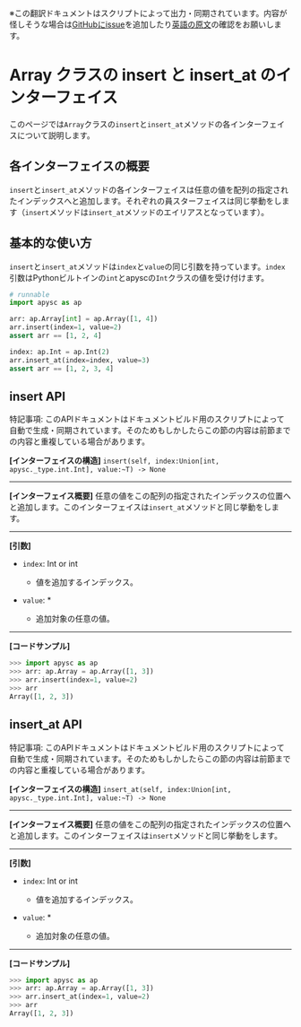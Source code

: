 <span class="inconspicuous-txt">※この翻訳ドキュメントはスクリプトによって出力・同期されています。内容が怪しそうな場合は<a href="https://github.com/simon-ritchie/apysc/issues" target="_blank">GitHubにissue</a>を追加したり[英語の原文](../en/array_insert_and_insert_at.html)の確認をお願いします。</span>

# Array クラスの insert と insert_at のインターフェイス

このページでは`Array`クラスの`insert`と`insert_at`メソッドの各インターフェイスについて説明します。

## 各インターフェイスの概要

`insert`と`insert_at`メソッドの各インターフェイスは任意の値を配列の指定されたインデックスへと追加します。それぞれの員スターフェイスは同じ挙動をします（`insert`メソッドは`insert_at`メソッドのエイリアスとなっています）。

## 基本的な使い方

`insert`と`insert_at`メソッドは`index`と`value`の同じ引数を持っています。`index`引数はPythonビルトインの`int`とapyscの`Int`クラスの値を受け付けます。

```py
# runnable
import apysc as ap

arr: ap.Array[int] = ap.Array([1, 4])
arr.insert(index=1, value=2)
assert arr == [1, 2, 4]

index: ap.Int = ap.Int(2)
arr.insert_at(index=index, value=3)
assert arr == [1, 2, 3, 4]
```

## insert API

<span class="inconspicuous-txt">特記事項: このAPIドキュメントはドキュメントビルド用のスクリプトによって自動で生成・同期されています。そのためもしかしたらこの節の内容は前節までの内容と重複している場合があります。</span>

**[インターフェイスの構造]** `insert(self, index:Union[int, apysc._type.int.Int], value:~T) -> None`<hr>

**[インターフェイス概要]** 任意の値をこの配列の指定されたインデックスの位置へと追加します。このインターフェイスは`insert_at`メソッドと同じ挙動をします。<hr>

**[引数]**

- `index`: Int or int
  - 値を追加するインデックス。

- `value`: *
  - 追加対象の任意の値。

<hr>

**[コードサンプル]**

```py
>>> import apysc as ap
>>> arr: ap.Array = ap.Array([1, 3])
>>> arr.insert(index=1, value=2)
>>> arr
Array([1, 2, 3])
```

## insert_at API

<span class="inconspicuous-txt">特記事項: このAPIドキュメントはドキュメントビルド用のスクリプトによって自動で生成・同期されています。そのためもしかしたらこの節の内容は前節までの内容と重複している場合があります。</span>

**[インターフェイスの構造]** `insert_at(self, index:Union[int, apysc._type.int.Int], value:~T) -> None`<hr>

**[インターフェイス概要]** 任意の値をこの配列の指定されたインデックスの位置へと追加します。このインターフェイスは`insert`メソッドと同じ挙動をします。<hr>

**[引数]**

- `index`: Int or int
  - 値を追加するインデックス。

- `value`: *
  - 追加対象の任意の値。

<hr>

**[コードサンプル]**

```py
>>> import apysc as ap
>>> arr: ap.Array = ap.Array([1, 3])
>>> arr.insert_at(index=1, value=2)
>>> arr
Array([1, 2, 3])
```